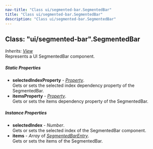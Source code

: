```yaml
---
nav-title: "Class ui/segmented-bar.SegmentedBar"
title: "Class ui/segmented-bar.SegmentedBar"
description: "Class ui/segmented-bar.SegmentedBar"
---
```

## Class: "ui/segmented-bar".SegmentedBar  
_Inherits:_ [_View_](../../ui/core/view/View.md)  
Represents a UI SegmentedBar component.

##### Static Properties
 - **selectedIndexProperty** - [_Property_](../../ui/core/dependency-observable/Property.md).    
  Gets or sets the selected index dependency property of the SegmentedBar.
 - **itemsProperty** - [_Property_](../../ui/core/dependency-observable/Property.md).    
  Gets or sets the items dependency property of the SegmentedBar.

##### Instance Properties
 - **selectedIndex** - _Number_.    
  Gets or sets the selected index of the SegmentedBar component.
 - **items** - _Array_ of [_SegmentedBarEntry_](../../ui/segmented-bar/SegmentedBarEntry.md).    
  Gets or sets the items of the SegmentedBar.